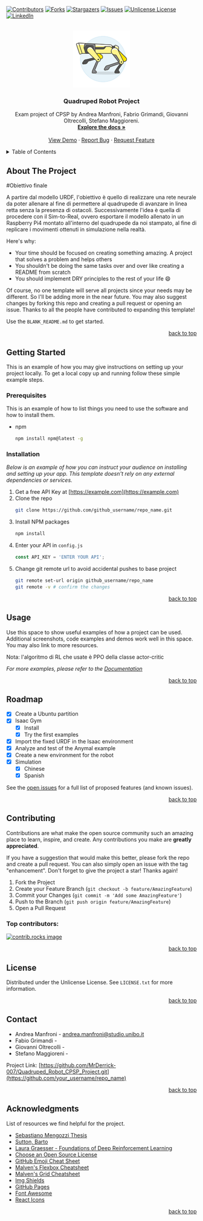 <a id="readme-top"></a>

[![Contributors][contributors-shield]][contributors-url]
[![Forks][forks-shield]][forks-url]
[![Stargazers][stars-shield]][stars-url]
[![Issues][issues-shield]][issues-url]
[![Unlicense License][license-shield]][license-url]
[![LinkedIn][linkedin-shield]][linkedin-url]



<!-- PROJECT LOGO -->
<br />
<div align="center">
  <a href="https://github.com/MrDerrick-007/Quadruped_Robot_CPSP_Project">
    <img src="logo1.png" alt="Logo" width="150" height="150">
  </a>

  <h3 align="center">Quadruped Robot Project
</h3>

  <p align="center">
    Exam project of CPSP by 
     Andrea Manfroni,
     Fabrio Grimandi, 
     Giovanni Oltrecolli, 
     Stefano Maggioreni.
    <br />
    <a href="https://github.com/MrDerrick-007/Quadruped_Robot_CPSP_Project"><strong>Explore the docs »</strong></a>
    <br />
    <br />
    <a href="https://github.com/MrDerrick-007/Quadruped_Robot_CPSP_Project">View Demo</a>
    ·
    <a href="https://github.com/MrDerrick-007/Quadruped_Robot_CPSP_Project/issues/new?labels=bug&template=bug-report---.md">Report Bug</a>
    ·
    <a href="https://github.com/MrDerrick-007/Quadruped_Robot_CPSP_Project/issues/new?labels=enhancement&template=feature-request---.md">Request Feature</a>
  </p>
</div>



<!-- TABLE OF CONTENTS -->
<details>
  <summary>Table of Contents</summary>
  <ol>
    <li>
      <a href="#about-the-project">About The Project</a>
      <ul>
        <li><a href="#built-with">Built With</a></li>
      </ul>
    </li>
    <li>
      <a href="#getting-started">Getting Started</a>
      <ul>
        <li><a href="#prerequisites">Prerequisites</a></li>
        <li><a href="#installation">Installation</a></li>
      </ul>
    </li>
    <li><a href="#usage">Usage</a></li>
    <li><a href="#roadmap">Roadmap</a></li>
    <li><a href="#contributing">Contributing</a></li>
    <li><a href="#license">License</a></li>
    <li><a href="#contact">Contact</a></li>
    <li><a href="#acknowledgments">Acknowledgments</a></li>
  </ol>
</details>



<!-- ABOUT THE PROJECT -->
## About The Project
#Obiettivo finale

A partire dal modello URDF, l'obiettivo è quello di realizzare una rete neurale da poter allenare al fine di permettere al quadrupede di avanzare in linea retta senza la presenza di ostacoli. 
Successivamente l'idea è quella di procedere con il Sim-to-Real, ovvero esportare il modello allenato in un Raspberry Pi4 montato all'interno del quadrupede da noi stampato, al fine di replicare i movimenti ottenuti in simulazione nella realtà.


Here's why:
* Your time should be focused on creating something amazing. A project that solves a problem and helps others
* You shouldn't be doing the same tasks over and over like creating a README from scratch
* You should implement DRY principles to the rest of your life :smile:

Of course, no one template will serve all projects since your needs may be different. So I'll be adding more in the near future. You may also suggest changes by forking this repo and creating a pull request or opening an issue. Thanks to all the people have contributed to expanding this template!

Use the `BLANK_README.md` to get started.

<p align="right"><a href="#readme-top">back to top</a></p>



<!--### Built With

This section should list any major frameworks/libraries used to bootstrap your project. Leave any add-ons/plugins for the acknowledgements section. Here are a few examples.

* [![Next][Next.js]][Next-url]
* [![React][React.js]][React-url]
* [![Vue][Vue.js]][Vue-url]
* [![Angular][Angular.io]][Angular-url]
* [![Svelte][Svelte.dev]][Svelte-url]
* [![Laravel][Laravel.com]][Laravel-url]
* [![Bootstrap][Bootstrap.com]][Bootstrap-url]
* [![JQuery][JQuery.com]][JQuery-url]

<p align="right">(<a href="#readme-top">back to top</a>)</p>
-->


<!-- GETTING STARTED -->
## Getting Started

This is an example of how you may give instructions on setting up your project locally.
To get a local copy up and running follow these simple example steps.

### Prerequisites

This is an example of how to list things you need to use the software and how to install them.
* npm
  ```sh
  npm install npm@latest -g
  ```

### Installation

_Below is an example of how you can instruct your audience on installing and setting up your app. This template doesn't rely on any external dependencies or services._

1. Get a free API Key at [https://example.com](https://example.com)
2. Clone the repo
   ```sh
   git clone https://github.com/github_username/repo_name.git
   ```
3. Install NPM packages
   ```sh
   npm install
   ```
4. Enter your API in `config.js`
   ```js
   const API_KEY = 'ENTER YOUR API';
   ```
5. Change git remote url to avoid accidental pushes to base project
   ```sh
   git remote set-url origin github_username/repo_name
   git remote -v # confirm the changes
   ```

<p align="right"><a href="#readme-top">back to top</a></p>



<!-- USAGE EXAMPLES -->
## Usage

Use this space to show useful examples of how a project can be used. Additional screenshots, code examples and demos work well in this space. You may also link to more resources.


Nota: l'algoritmo di RL che usate è PPO della classe actor-critic

_For more examples, please refer to the [Documentation](https://example.com)_

<p align="right"><a href="#readme-top">back to top</a></p>



<!-- ROADMAP -->
## Roadmap
- [x] Create a Ubuntu partition
- [x] Isaac Gym
    - [x] Install
    - [x] Try the first examples
- [x] Import the fixed URDF in the Isaac environment
- [x] Analyze and test of the Anymal example
- [x] Create a new environment for the robot
- [x] Simulation
    - [x] Chinese
    - [x] Spanish

See the [open issues](https://github.com/MrDerrick-007/Quadruped_Robot_CPSP_Project/issues) for a full list of proposed features (and known issues).

<p align="right"><a href="#readme-top">back to top</a></p>



<!-- CONTRIBUTING -->
## Contributing

Contributions are what make the open source community such an amazing place to learn, inspire, and create. Any contributions you make are **greatly appreciated**.

If you have a suggestion that would make this better, please fork the repo and create a pull request. You can also simply open an issue with the tag "enhancement".
Don't forget to give the project a star! Thanks again!

1. Fork the Project
2. Create your Feature Branch (`git checkout -b feature/AmazingFeature`)
3. Commit your Changes (`git commit -m 'Add some AmazingFeature'`)
4. Push to the Branch (`git push origin feature/AmazingFeature`)
5. Open a Pull Request

### Top contributors:

<a href="https://github.com/MrDerrick-007/Quadruped_Robot_CPSP_Project/graphs/contributors">
  <img src="https://contrib.rocks/image?repo=MrDerrick-007/Quadruped_Robot_CPSP_Project" alt="contrib.rocks image" />
</a>

<p align="right"><a href="#readme-top">back to top</a></p>



<!-- LICENSE -->
## License

Distributed under the Unlicense License. See `LICENSE.txt` for more information.

<p align="right"><a href="#readme-top">back to top</a></p>



<!-- CONTACT -->
## Contact

* Andrea Manfroni - andrea.manfroni@studio.unibo.it
* Fabio Grimandi  - 
* Giovanni Oltrecolli - 
* Stefano Maggioreni - 

Project Link: [https://github.com/MrDerrick-007/Quadruped_Robot_CPSP_Project.git](https://github.com/your_username/repo_name)

<p align="right"><a href="#readme-top">back to top</a></p>



<!-- ACKNOWLEDGMENTS -->
## Acknowledgments

List of resources we find helpful for the project.

* [Sebastiano Mengozzi Thesis](https://amslaurea.unibo.it/28648/1/SebastianoMengozzi_Thesis.pdf)
* [Sutton, Barto](http://incompleteideas.net/book/the-book-2nd.html)
* [Laura Graesser - Foundations of Deep Reinforcement Learning](https://www.oreilly.com/library/view/foundations-of-deep/9780135172490/)
* [Choose an Open Source License](https://choosealicense.com)
* [GitHub Emoji Cheat Sheet](https://www.webpagefx.com/tools/emoji-cheat-sheet)
* [Malven's Flexbox Cheatsheet](https://flexbox.malven.co/)
* [Malven's Grid Cheatsheet](https://grid.malven.co/)
* [Img Shields](https://shields.io)
* [GitHub Pages](https://pages.github.com)
* [Font Awesome](https://fontawesome.com)
* [React Icons](https://react-icons.github.io/react-icons/search)

<p align="right"><a href="#readme-top">back to top</a></p>



<!-- MARKDOWN LINKS & IMAGES -->
<!-- https://www.markdownguide.org/basic-syntax/#reference-style-links -->
[contributors-shield]: https://img.shields.io/github/contributors/MrDerrick-007/Quadruped_Robot_CPSP_Project.svg?style=for-the-badge
[contributors-url]: https://github.com/MrDerrick-007/Quadruped_Robot_CPSP_Project/graphs/contributors
[forks-shield]: https://img.shields.io/github/forks/MrDerrick-007/Quadruped_Robot_CPSP_Project.svg?style=for-the-badge
[forks-url]: https://github.com/MrDerrick-007/Quadruped_Robot_CPSP_Project/network/members
[stars-shield]: https://img.shields.io/github/stars/MrDerrick-007/Quadruped_Robot_CPSP_Project.svg?style=for-the-badge
[stars-url]: https://github.com/MrDerrick-007/Quadruped_Robot_CPSP_Project/stargazers
[issues-shield]: https://img.shields.io/github/issues/MrDerrick-007/Quadruped_Robot_CPSP_Project.svg?style=for-the-badge
[issues-url]: https://github.comMrDerrick-007/Quadruped_Robot_CPSP_Project/issues
[license-shield]: https://img.shields.io/github/license/MrDerrick-007/Quadruped_Robot_CPSP_Project.svg?style=for-the-badge
[license-url]: https://github.com/MrDerrick-007/Quadruped_Robot_CPSP_Project/blob/master/LICENSE.txt
[linkedin-shield]: https://img.shields.io/badge/-LinkedIn-black.svg?style=for-the-badge&logo=linkedin&colorB=555
[linkedin-url]: https://linkedin.com
[product-screenshot]: images/screenshot.png
[Next.js]: https://img.shields.io/badge/next.js-000000?style=for-the-badge&logo=nextdotjs&logoColor=white
[Next-url]: https://nextjs.org/
[React.js]: https://img.shields.io/badge/React-20232A?style=for-the-badge&logo=react&logoColor=61DAFB
[React-url]: https://reactjs.org/
[Vue.js]: https://img.shields.io/badge/Vue.js-35495E?style=for-the-badge&logo=vuedotjs&logoColor=4FC08D
[Vue-url]: https://vuejs.org/
[Angular.io]: https://img.shields.io/badge/Angular-DD0031?style=for-the-badge&logo=angular&logoColor=white
[Angular-url]: https://angular.io/
[Svelte.dev]: https://img.shields.io/badge/Svelte-4A4A55?style=for-the-badge&logo=svelte&logoColor=FF3E00
[Svelte-url]: https://svelte.dev/
[Laravel.com]: https://img.shields.io/badge/Laravel-FF2D20?style=for-the-badge&logo=laravel&logoColor=white
[Laravel-url]: https://laravel.com
[Bootstrap.com]: https://img.shields.io/badge/Bootstrap-563D7C?style=for-the-badge&logo=bootstrap&logoColor=white
[Bootstrap-url]: https://getbootstrap.com
[JQuery.com]: https://img.shields.io/badge/jQuery-0769AD?style=for-the-badge&logo=jquery&logoColor=white
[JQuery-url]: https://jquery.com 
